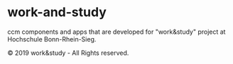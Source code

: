 # work-and-study
ccm components and apps that are developed for "work&amp;study" project at Hochschule Bonn-Rhein-Sieg.

© 2019 work&study - All Rights reserved.
